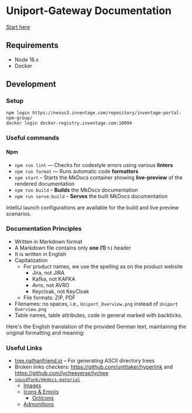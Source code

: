 # Uniport-Gateway Documentation

[Start here](./docs)

## Requirements

- Node 16.x
- Docker

## Development

### Setup

```shell
npm login https://nexus3.inventage.com/repository/inventage-portal-npm-group/
docker login docker-registry.inventage.com:10094
```

### Useful commands

#### Npm

- `npm run lint` — Checks for codestyle errors using various **linters**
- `npm run format` — Runs automatic code **formatters**
- `npm start` – Starts the MkDocs container showing **live-preview** of the rendered documentation
- `npm run build` – **Builds** the MkDocs documentation
- `npm run serve:build` – **Serves** the built MkDocs documentation

IntelliJ launch configurations are available for the build and live preview scenarios.

### Documentation Principles

- Written in Markdown format
- A Markdown file contains only **one (1)** `h1` header
- It is written in English
- Capitalization
    - For product names, we use the spelling as on the product website
        - Jira, not JIRA
        - Kafka, not KAFKA
        - Avro, not AVRO
        - Keycloak, not KeyCloak
    - File formats: ZIP, PDF
- Filenames: no spaces, i.e., `Uniport_Overview.png` instead of `Uniport Overview.png`
- Table names, table attributes, code in general marked with backticks.

Here's the English translation of the provided German text, maintaining the original formatting and meaning:

### Useful Links

- [tree.nathanfriend.io](https://tree.nathanfriend.io/) – For generating ASCII directory trees
- Broken links checkers: https://github.com/untitaker/hyperlink and https://github.com/lycheeverse/lychee
- [`squidfunk/mkdocs-material`](https://squidfunk.github.io/mkdocs-material/)
    - [Images](https://squidfunk.github.io/mkdocs-material/reference/images/)
    - [Icons & Emojis](https://squidfunk.github.io/mkdocs-material/reference/icons-emojis)
        - [Octicons](https://primer.style/octicons/)
    - [Admonitions](https://squidfunk.github.io/mkdocs-material/reference/admonitions)
